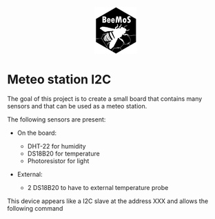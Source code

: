 <p align="center">
<a href="https://hackuarium.github.io/beemos/">
<img border="0" alt="beemos" src="https://github.com/Hackuarium/beemos/raw/master/common/images/logoBeeMoS.png" width="100">
</a>
</p>

# Meteo station I2C

The goal of this project is to create a small board that contains many sensors and that can be used as a meteo station.

The following sensors are present:

* On the board:
    * DHT-22 for humidity
    * DS18B20 for temperature
    * Photoresistor for light

* External:
    * 2 DS18B20 to have to external temperature probe

This device appears like a I2C slave at the address XXX and allows the following command



